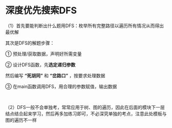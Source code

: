 # 深度优先搜索DFS

（1）首先要能判断出什么题用DFS：枚举所有完整路径以遍历所有情况从而得出最优解

其次是DFS的解题步骤：

① 预处理/获取数据，声明好所需变量

② 设计DFS函数，先**选定递归参数**

然后编写 **“死胡同”** 和 **“岔路口”** ，按要求处理数据

③ 在main函数调用DFS，用合理的参数赋值，输出数据

<br />

（2）DFS一般不会单独考，常常应用于树、图的遍历，因此在后面的模块下一层结点结合起来学习，然后再多加练习即可，不必深究单独的考点，注意此处模板与图的遍历不一样
